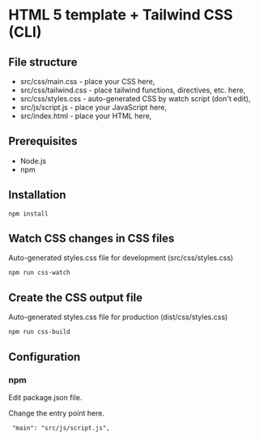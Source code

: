 # HTML 5 template + Tailwind CSS (CLI)

## File structure

- src/css/main.css - place your CSS here,
- src/css/tailwind.css - place tailwind functions, directives, etc. here,
- src/css/styles.css - auto-generated CSS by watch script (don't edit),
- src/js/script.js - place your JavaScript here,
- src/index.html - place your HTML here,

## Prerequisites

- Node.js
- npm

## Installation

```npm install```

## Watch CSS changes in CSS files

Auto-generated styles.css file for development (src/css/styles.css)

``` npm run css-watch ```

## Create the CSS output file

 Auto-generated styles.css file for production (dist/css/styles.css)

``` npm run css-build ```

## Configuration

### npm 

Edit package.json file.

Change the entry point here.

``` "main": "src/js/script.js",```